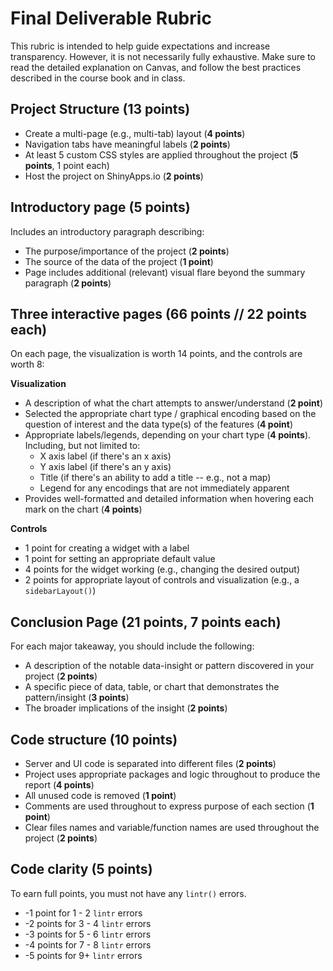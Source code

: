 # Final Deliverable Rubric

This rubric is intended to help guide expectations and increase transparency. However, it is not necessarily fully exhaustive. Make sure to read the detailed explanation on Canvas, and follow the best practices described in the course book and in class.

## Project Structure (**13 points**)
- Create a multi-page (e.g., multi-tab) layout (**4 points**)
- Navigation tabs have meaningful labels (**2 points**)
- At least 5 custom CSS styles are applied throughout the project (**5 points**, 1 point each)
- Host the project on ShinyApps.io (**2 points**)

## Introductory page (**5 points**)
Includes an introductory paragraph describing:
- The purpose/importance of the project (**2 points**)
- The source of the data of the project (**1 point**)
- Page includes additional (relevant) visual flare beyond the summary paragraph (**2 points**)

## Three interactive pages (66 points // 22 points each)
On each page, the visualization is worth 14 points, and the controls are worth 8:

**Visualization**

- A description of what the chart attempts to answer/understand (**2 point**)
- Selected the appropriate chart type / graphical encoding based on the question of interest and the data type(s) of the features (**4 point**)
- Appropriate labels/legends, depending on your chart type (**4 points**). Including, but not limited to:
    - X axis label (if there's an x axis)
    - Y axis label (if there's an y axis)
    - Title (if there's an ability to add a title -- e.g., not a map)
    - Legend for any encodings that are not immediately apparent
- Provides well-formatted and detailed information when hovering each mark on the chart (**4 points**)

**Controls**
- 1 point for creating a widget with a label
- 1 point for setting an appropriate default value
- 4 points for the widget working (e.g., changing the desired output)
- 2 points for appropriate layout of controls and visualization (e.g., a `sidebarLayout()`)

## Conclusion Page (**21 points**, 7 points each)
For each major takeaway, you should include the following:
- A description of the notable data-insight or pattern discovered in your project (**2 points**)
- A specific piece of data, table, or chart that demonstrates the pattern/insight (**3 points**)
- The broader implications of the insight (**2 points**)

## Code structure (**10 points**)
- Server and UI code is separated into different files (**2 points**)
- Project uses appropriate packages and logic throughout to produce the report (**4 points**)
- All unused code is removed (**1 point**)
- Comments are used throughout to express purpose of each section (**1 point**)
- Clear files names and variable/function names are used throughout the project (**2 points**)

## Code clarity (**5 points**)
To earn full points, you must not have any `lintr()` errors.
- -1 point for 1 - 2 `lintr` errors
- -2 points for 3 - 4 `lintr` errors
- -3 points for 5 - 6 `lintr` errors
- -4 points for 7 - 8 `lintr` errors
- -5 points for 9+ `lintr` errors
